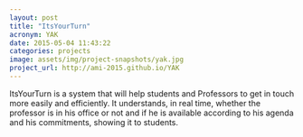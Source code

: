 ```yaml
---
layout: post
title: "ItsYourTurn"
acronym: YAK
date: 2015-05-04 11:43:22
categories: projects
image: assets/img/project-snapshots/yak.jpg
project_url: http://ami-2015.github.io/YAK
---
```


ItsYourTurn is a system that will help students and Professors to get in touch more easily and efficiently. It understands, in real time, whether the professor is in his office or not and if he is available according to his agenda and his commitments, showing it to students.
